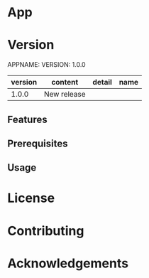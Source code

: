 # App

# Version

APPNAME: 
VERSION: 1.0.0

| version | content     | detail | name |
| ------- | ----------- | ------ | ---- |
| 1.0.0   | New release |        |      |

## Features

## Prerequisites

## Usage

# License

# Contributing

# Acknowledgements
